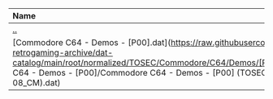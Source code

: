 |Name|Size|
|:---|---:|
|[..](../index.html)|DIR|
|[Commodore C64 - Demos - [P00].dat](https://raw.githubusercontent.com/open-retrogaming-archive/dat-catalog/main/root/normalized/TOSEC/Commodore/C64/Demos/[P00]/Commodore C64 - Demos - [P00]/Commodore C64 - Demos - [P00] (TOSEC-v2022-11-08_CM).dat)|124016|
